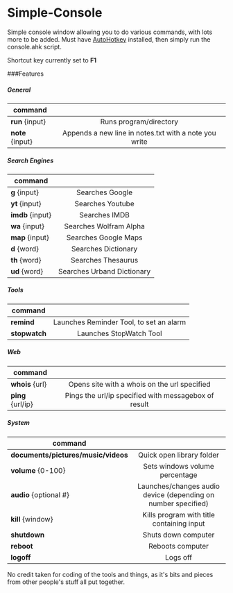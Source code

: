 # Simple-Console
Simple console window allowing you to do various commands, with lots more to be added.
Must have [AutoHotkey](http://www.autohotkey.com/) installed, then simply run the console.ahk script.

Shortcut key currently set to **F1**

###Features
##### General
| command       | |
| ------------- |:-------------:|
| **run** {input}	     | Runs program/directory |
| **note** {input}		| Appends a new line in notes.txt with a note you write |

##### Search Engines
| command       | |
| ------------- |:-------------:|
| **g** {input} | Searches Google |
| **yt** {input} | Searches Youtube |
| **imdb** {input} | Searches IMDB |
| **wa** {input} | Searches Wolfram Alpha |
| **map** {input} | Searches Google Maps |
| **d** {word} | Searches Dictionary |
| **th** {word} | Searches Thesaurus |
| **ud** {word} | Searches Urband Dictionary |

##### Tools
| command       | |
| ------------- |:-------------:|
| **remind** | Launches Reminder Tool, to set an alarm |
| **stopwatch** | Launches StopWatch Tool |

##### Web
| command       | |
| ------------- |:-------------:|
| **whois** {url} | Opens site with a whois on the url specified |
| **ping** {url/ip} | Pings the url/ip specified with messagebox of result |

##### System
| command       | |
| ------------- |:-------------:|
| **documents/pictures/music/videos** | Quick open library folder |
| **volume** {0-100} | Sets windows volume percentage |
| **audio** {optional #} | Launches/changes audio device (depending on number specified)
| **kill** {window} | Kills program with title containing input |
| **shutdown** | Shuts down computer |
| **reboot** | Reboots computer |
| **logoff** | Logs off |

No credit taken for coding of the tools and things, as it's bits and pieces from other people's stuff all put together.